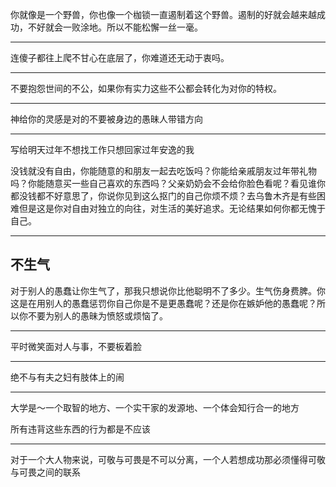 你就像是一个野兽，你也像一个枷锁一直遏制着这个野兽。遏制的好就会越来越成功，不好就会一败涂地。所以不能松懈一丝一毫。
___
连傻子都往上爬不甘心在底层了，你难道还无动于衷吗。
___
不要抱怨世间的不公，如果你有实力这些不公都会转化为对你的特权。
___
神给你的灵感是对的不要被身边的愚昧人带错方向
___
写给明天过年不想找工作只想回家过年安逸的我

没钱就没有自由，你能随意的和朋友一起去吃饭吗？你能给亲戚朋友过年带礼物吗？你能随意买一些自己喜欢的东西吗？父亲奶奶会不会给你脸色看呢？看见谁你都没钱都不好意思了，你说你见到这么抠门的自己你烦不烦？去乌鲁木齐是有些困难但是这是你对自由对独立的向往，对生活的美好追求。无论结果如何你都无愧于自己。
___
## **不生气**

对于别人的愚蠢让你生气了，那我只想说你比他聪明不了多少。生气伤身费脾。你这是在用别人的愚蠢惩罚你自己你是不是更愚蠢呢？还是你在嫉妒他的愚蠢呢？所以你不要为别人的愚昧为愤怒或烦恼了。
___
平时微笑面对人与事，不要板着脸
___
绝不与有夫之妇有肢体上的闹
___
大学是～一个取智的地方、一个实干家的发源地、一个体会知行合一的地方

所有违背这些东西的行为都是不应该
___
对于一个大人物来说，可敬与可畏是不可以分离，一个人若想成功那必须懂得可敬与可畏之间的联系